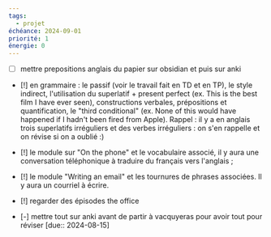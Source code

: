 ```yaml
---
tags:
  - projet
échéance: 2024-09-01
priorité: 1
énergie: 0
---
```

- [ ] mettre prepositions anglais du papier sur obsidian et puis sur anki
- [!] en grammaire : le passif (voir le travail fait en TD et en TP), le style indirect, l'utilisation du superlatif + present perfect (ex. This is the best film I have ever seen), constructions verbales, prépositions et quantification, le "third conditional" (ex. None of this would have happened if I hadn't been fired from Apple).  Rappel : il y a en anglais trois superlatifs irréguliers et des verbes irréguliers : on s'en rappelle et on révise si on a oublié :)  
- [!] le module sur "On the phone" et le vocabulaire associé, il y aura une conversation téléphonique à traduire du français vers l'anglais ;  
- [!] le module "Writing an email" et les tournures de phrases associées. Il y aura un courriel à écrire.
- [!] regarder des épisodes the office 

- [-] mettre tout sur anki avant de partir à vacquyeras pour avoir tout pour réviser  [due:: 2024-08-15]